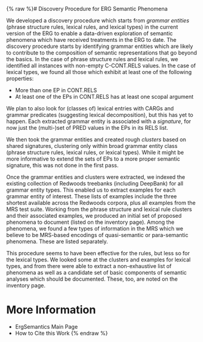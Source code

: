 {% raw %}# Discovery Procedure for ERG Semantic Phenomena

We developed a discovery procedure which starts from *grammar entities*
(phrase structure rules, lexical rules, and lexical types) in the
current version of the ERG to enable a data-driven exploration of
semantic phenomena which have received treatments in the ERG to date.
The discovery procedure starts by identifying grammar entities which are
likely to contribute to the composition of semantic representations that
go beyond the basics. In the case of phrase structure rules and lexical
rules, we identified all instances with non-empty C-CONT.RELS values. In
the case of lexical types, we found all those which exhibit at least one
of the following properties:

- More than one EP in CONT.RELS
- At least one of the EPs in CONT.RELS has at least one scopal
argument

We plan to also look for (classes of) lexical entries with CARGs and
grammar predicates (suggesting lexical decomposition), but this has yet
to happen. Each extracted grammar entity is associated with a
*signature*, for now just the (multi-)set of PRED values in the EPs in
its RELS list.

We then took the grammar entities and created rough *clusters* based on
shared signatures, clustering only within broad grammar entity class
(phrase structure rules, lexical rules, or lexical types). While it
might be more informative to extend the sets of EPs to a more proper
semantic signature, this was not done in the first pass.

Once the grammar entities and clusters were extracted, we indexed the
existing collection of Redwoods treebanks (including
DeepBank) for all grammar entity types. This enabled us to
extract examples for each grammar entity of interest. These lists of
examples include the three shortest available across the Redwoods
corpora, plus all examples from the MRS test suite. Working from the
phrase structure and lexical rule clusters and their associated
examples, we produced an initial set of proposed phenomena to document
(listed on the inventory page). Among the
phenomena, we found a few types of information in the MRS which we
believe to be MRS-based encodings of quasi-semantic or para-semantic
phenomena. These are listed separately.

This procedure seems to have been effective for the rules, but less so
for the lexical types. We looked some at the clusters and examples for
lexical types, and from there were able to extract a non-exhaustive list
of phenomena as well as a candidate set of basic components of semantic
analyses which should be documented. These, too, are noted on the
inventory page.

# More Information

- ErgSemantics Main Page
- How to Cite this Work
<update date omitted for speed>{% endraw %}